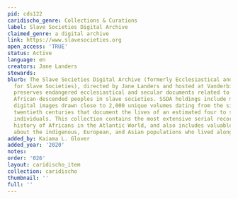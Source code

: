```yaml
---
pid: cds122
caridischo_genre: Collections & Curations
label: Slave Societies Digital Archive
claimed_genre: a digital archive
link: https://www.slavesocieties.org
open_access: 'TRUE'
status: Active
language: en
creators: Jane Landers
stewards: 
blurb: The Slave Societies Digital Archive (formerly Ecclesiastical and Secular Sources
  for Slave Societies), directed by Jane Landers and hosted at Vanderbilt University,
  preserves endangered ecclesiastical and secular documents related to Africans and
  African-descended peoples in slave societies. SSDA holdings include more than 700,000
  digital images drawn close to 2,000 unique volumes dating from the sixteenth through
  twentieth centuries that document the lives of an estimated four to six million
  individuals. This collection contains the most extensive serial records for the
  history of Africans in the Atlantic World, and also includes valuable information
  about the indigenous, European, and Asian populations who lived alongside them.
added_by: Kaiama L. Glover
added_year: '2020'
notes: 
order: '026'
layout: caridischo_item
collection: caridischo
thumbnail: ''
full: ''
---
```

